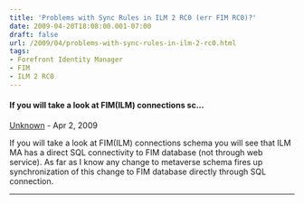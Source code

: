```yaml
---
title: 'Problems with Sync Rules in ILM 2 RC0 (err FIM RC0)?'
date: 2009-04-20T18:08:00.001-07:00
draft: false
url: /2009/04/problems-with-sync-rules-in-ilm-2-rc0.html
tags: 
- Forefront Identity Manager
- FIM
- ILM 2 RC0
---
```


#### If you will take a look at FIM(ILM) connections sc...
[Unknown](https://www.blogger.com/profile/06128691531408607025 "noreply@blogger.com") - <time datetime="2009-04-21T00:56:00.000-07:00">Apr 2, 2009</time>

If you will take a look at FIM(ILM) connections schema you will see that ILM MA has a direct SQL connectivity to FIM database (not through web service). As far as I know any change to metaverse schema fires up synchronization of this change to FIM database directly through SQL connection.
<hr />
